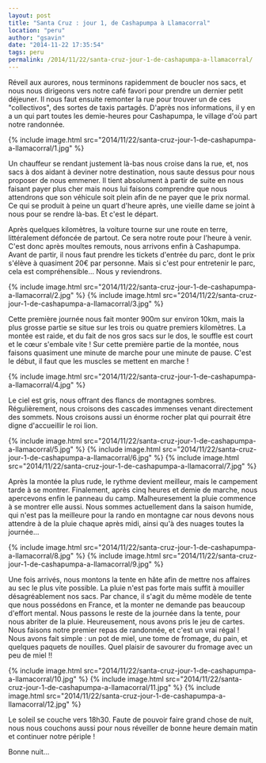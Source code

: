 ```yaml
---
layout: post
title: "Santa Cruz : jour 1, de Cashapumpa à Llamacorral"
location: "peru"
author: "gsavin"
date: "2014-11-22 17:35:54"
tags: peru
permalink: /2014/11/22/santa-cruz-jour-1-de-cashapumpa-a-llamacorral/
---
```

Réveil aux aurores, nous terminons rapidemment de boucler nos sacs, et nous nous dirigeons vers notre café favori pour prendre un dernier petit déjeuner. Il nous faut ensuite remonter la rue pour trouver un de ces "collectivos", des sortes de taxis partagés. D'après nos informations, il y en a un qui part toutes les demie-heures pour Cashapumpa, le village d'où part notre randonnée.

{% include image.html src="2014/11/22/santa-cruz-jour-1-de-cashapumpa-a-llamacorral/1.jpg" %}

Un chauffeur se rendant justement là-bas nous croise dans la rue, et, nos sacs à dos aidant à deviner notre destination, nous saute dessus pour nous proposer de nous emmener. Il tient absolument à partir de suite en nous faisant payer plus cher mais nous lui faisons comprendre que nous attendrons que son véhicule soit plein afin de ne payer que le prix normal. Ce qui se produit à peine un quart d'heure après, une vieille dame se joint à nous pour se rendre là-bas. Et c'est le départ.

Après quelques kilomètres, la voiture tourne sur une route en terre, littéralement défoncée de partout. Ce sera notre route pour l'heure à venir. C'est donc après moultes remouts, nous arrivons enfin à Cashapumpa. Avant de partir, il nous faut prendre les tickets d'entrée du parc, dont le prix s'élève à quasiment 20€ par personne. Mais si c'est pour entretenir le parc, cela est compréhensible... Nous y reviendrons.

{% include image.html src="2014/11/22/santa-cruz-jour-1-de-cashapumpa-a-llamacorral/2.jpg" %}
{% include image.html src="2014/11/22/santa-cruz-jour-1-de-cashapumpa-a-llamacorral/3.jpg" %}

Cette première journée nous fait monter 900m sur environ 10km, mais la plus grosse partie se situe sur les trois ou quatre premiers kilomètres. La montée est raide, et du fait de nos gros sacs sur le dos, le souffle est court et le cœur s'embale vite ! Sur cette première partie de la montée, nous faisons quasiment une minute de marche pour une minute de pause. C'est le début, il faut que les muscles se mettent en marche !

{% include image.html src="2014/11/22/santa-cruz-jour-1-de-cashapumpa-a-llamacorral/4.jpg" %}

Le ciel est gris, nous offrant des flancs de montagnes sombres. Régulièrement, nous croisons des cascades immenses venant directement des sommets. Nous croisons aussi un énorme rocher plat qui pourrait être digne d'accueillir le roi lion.

{% include image.html src="2014/11/22/santa-cruz-jour-1-de-cashapumpa-a-llamacorral/5.jpg" %}
{% include image.html src="2014/11/22/santa-cruz-jour-1-de-cashapumpa-a-llamacorral/6.jpg" %}
{% include image.html src="2014/11/22/santa-cruz-jour-1-de-cashapumpa-a-llamacorral/7.jpg" %}

Après la montée la plus rude, le rythme devient meilleur, mais le campement tarde à se montrer. Finalement, après cinq heures et demie de marche, nous apercevons enfin le panneau du camp. Malheuresement la pluie commence à se montrer elle aussi. Nous sommes actuellement dans la saison humide, qui n'est pas la meilleure pour la rando en montagne car nous devons nous attendre à de la pluie chaque après midi, ainsi qu'à des nuages toutes la journée...

{% include image.html src="2014/11/22/santa-cruz-jour-1-de-cashapumpa-a-llamacorral/8.jpg" %}
{% include image.html src="2014/11/22/santa-cruz-jour-1-de-cashapumpa-a-llamacorral/9.jpg" %}

Une fois arrivés, nous montons la tente en hâte afin de mettre nos affaires au sec le plus vite possible. La pluie n'est pas forte mais suffit à mouiller désagréablement nos sacs. Par chance, il s'agit du même modèle de tente que nous possédons en France, et la monter ne demande pas beaucoup d'effort mental. Nous passons le reste de la journée dans la tente, pour nous abriter de la pluie. Heureusement, nous avons pris le jeu de cartes. Nous faisons notre premier repas de randonnée, et c'est un vrai régal ! Nous avons fait simple : un pot de miel, une tome de fromage, du pain, et quelques paquets de nouilles. Quel plaisir de savourer du fromage avec un peu de miel !!

{% include image.html src="2014/11/22/santa-cruz-jour-1-de-cashapumpa-a-llamacorral/10.jpg" %}
{% include image.html src="2014/11/22/santa-cruz-jour-1-de-cashapumpa-a-llamacorral/11.jpg" %}
{% include image.html src="2014/11/22/santa-cruz-jour-1-de-cashapumpa-a-llamacorral/12.jpg" %}

Le soleil se couche vers 18h30. Faute de pouvoir faire grand chose de nuit, nous  nous couchons aussi pour nous réveiller de bonne heure demain matin et continuer notre périple !

Bonne nuit...